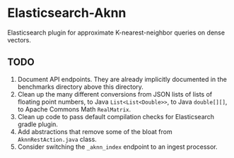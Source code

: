 # Elasticsearch-Aknn

Elasticsearch plugin for approximate K-nearest-neighbor queries on dense vectors.

## TODO

1. Document API endpoints. They are already implicitly documented in the benchmarks directory above this directory.
2. Clean up the many different conversions from JSON lists of lists of floating point numbers, to Java `List<List<Double>>`, to Java `double[][]`, to Apache Commons Math `RealMatrix`.
3. Clean up code to pass default compilation checks for Elasticsearch gradle plugin.
4. Add abstractions that remove some of the bloat from `AknnRestAction.java` class.
4. Consider switching the `_aknn_index` endpoint to an ingest processor. 
